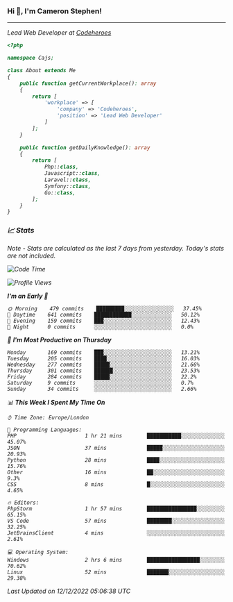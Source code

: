 ### Hi 👋, I'm Cameron Stephen!
<hr>
<p><em>Lead Web Developer at <a href="https://codeheroes.co.uk">Codeheroes</a></p>


```php
<?php

namespace Cajs;

class About extends Me
{
    public function getCurrentWorkplace(): array
    {
        return [
            'workplace' => [
                'company' => 'Codeheroes',
                'position' => 'Lead Web Developer'
            ]
        ];
    }

    public function getDailyKnowledge(): array
    {
        return [
            Php::class,
            Javascript::class,
            Laravel::class,
            Symfony::class,
            Go::class,
        ];
    }
}
```

### 📈 Stats
<p><em>Note - Stats are calculated as the last 7 days from yesterday. Today's stats are not included.</em></p>


<!--START_SECTION:waka-->
![Code Time](http://img.shields.io/badge/Code%20Time-3%2C231%20hrs%2024%20mins-blue)

![Profile Views](http://img.shields.io/badge/Profile%20Views-2-blue)

**I'm an Early 🐤** 

```text
🌞 Morning    479 commits    █████████░░░░░░░░░░░░░░░░   37.45% 
🌆 Daytime    641 commits    ████████████░░░░░░░░░░░░░   50.12% 
🌃 Evening    159 commits    ███░░░░░░░░░░░░░░░░░░░░░░   12.43% 
🌙 Night      0 commits      ░░░░░░░░░░░░░░░░░░░░░░░░░   0.0%

```
📅 **I'm Most Productive on Thursday** 

```text
Monday       169 commits    ███░░░░░░░░░░░░░░░░░░░░░░   13.21% 
Tuesday      205 commits    ████░░░░░░░░░░░░░░░░░░░░░   16.03% 
Wednesday    277 commits    █████░░░░░░░░░░░░░░░░░░░░   21.66% 
Thursday     301 commits    ██████░░░░░░░░░░░░░░░░░░░   23.53% 
Friday       284 commits    █████░░░░░░░░░░░░░░░░░░░░   22.2% 
Saturday     9 commits      ░░░░░░░░░░░░░░░░░░░░░░░░░   0.7% 
Sunday       34 commits     ░░░░░░░░░░░░░░░░░░░░░░░░░   2.66%

```


📊 **This Week I Spent My Time On** 

```text
⌚︎ Time Zone: Europe/London

💬 Programming Languages: 
PHP                      1 hr 21 mins        ███████████░░░░░░░░░░░░░░   45.07% 
JSON                     37 mins             █████░░░░░░░░░░░░░░░░░░░░   20.93% 
Python                   28 mins             ████░░░░░░░░░░░░░░░░░░░░░   15.76% 
Other                    16 mins             ██░░░░░░░░░░░░░░░░░░░░░░░   9.3% 
CSS                      8 mins              █░░░░░░░░░░░░░░░░░░░░░░░░   4.65%

🔥 Editors: 
PhpStorm                 1 hr 57 mins        ████████████████░░░░░░░░░   65.15% 
VS Code                  57 mins             ████████░░░░░░░░░░░░░░░░░   32.25% 
JetBrainsClient          4 mins              ░░░░░░░░░░░░░░░░░░░░░░░░░   2.61%

💻 Operating System: 
Windows                  2 hrs 6 mins        █████████████████░░░░░░░░   70.62% 
Linux                    52 mins             ███████░░░░░░░░░░░░░░░░░░   29.38%

```


 Last Updated on 12/12/2022 05:06:38 UTC
<!--END_SECTION:waka-->
